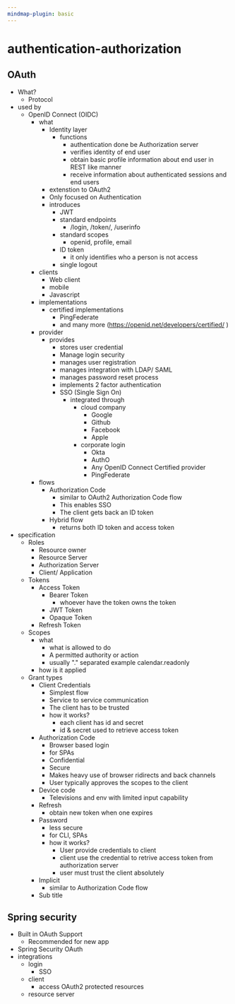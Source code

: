 ```yaml
---
mindmap-plugin: basic
---
```


# authentication-authorization

## OAuth
- What?
   - Protocol
- used by
   - OpenID Connect (OIDC)
      - what
         - Identity layer
            - functions
               - authentication done be Authorization server
               - verifies identity of end user
               - obtain basic profile information about end user
                    in REST like manner
               - receive information about authenticated sessions
                    and end users
         - extenstion to OAuth2
         - Only focused on Authentication
         - introduces
            - JWT
            - standard endpoints
               - /login, /token/, /userinfo
            - standard scopes
               - openid, profile, email
            - ID token
               - it only identifies who a person is not access
            - single logout
      - clients
         - Web client
         - mobile
         - Javascript
      - implementations
         - certified implementations
            - PingFederate
            - and many more (https://openid.net/developers/certified/ )
      - provider
         - provides
            - stores user credential
            - Manage login security
            - manages user registration
            - manages integration with LDAP/ SAML
            - manages password reset process
            - implements 2 factor authentication
            - SSO (Single Sign On)
               - integrated through
                  - cloud company
                     - Google
                     - Github
                     - Facebook
                     - Apple
                  - corporate login
                     - Okta
                     - AuthO
                     - Any OpenID Connect Certified provider
                     - PingFederate
      - flows
         - Authorization Code
            - similar to OAuth2 Authorization Code flow
            - This enables SSO
            - The client gets back an ID token
         - Hybrid flow
            - returns both ID token and access token
- specification
   - Roles
      - Resource owner
      - Resource Server
      - Authorization Server
      - Client/ Application
   - Tokens
      - Access Token
         - Bearer Token
            - whoever have the token owns the token
         - JWT Token
         - Opaque Token
      - Refresh Token
   - Scopes
      - what
         - what is allowed to do
         - A permitted authority or action
         - usually "." separated example calendar.readonly
      - how is it applied
   - Grant types
      - Client Credentials
         - Simplest flow
         - Service to service communication
         - The client has to be trusted
         - how it works?
            - each client has id and secret
            - id & secret used to retrieve access token
      - Authorization Code
         - Browser based login
         - for SPAs
         - Confidential
         - Secure
         - Makes heavy use of browser ridirects and back channels
         - User typically approves the scopes to the client
      - Device code
         - Televisions and env with limited input capability
      - Refresh
         - obtain new token when one expires
      - Password
         - less secure
         - for CLI, SPAs
         - how it works?
            - User provide credentials to client
            - client use the credential to retrive access token from authorization server
            - user must trust the client absolutely
      - Implicit
         - similar to Authorization Code flow
      - Sub title

## Spring security
- Built in OAuth Support
   - Recommended for new app
- Spring Security OAuth
- integrations
   - login
      - SSO
   - client
      - access OAuth2 protected resources
   - resource server